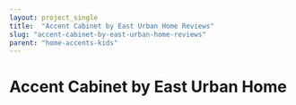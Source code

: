 ```yaml
---
layout: project_single
title:  "Accent Cabinet by East Urban Home Reviews"
slug: "accent-cabinet-by-east-urban-home-reviews"
parent: "home-accents-kids"
---
```

# Accent Cabinet by East Urban Home